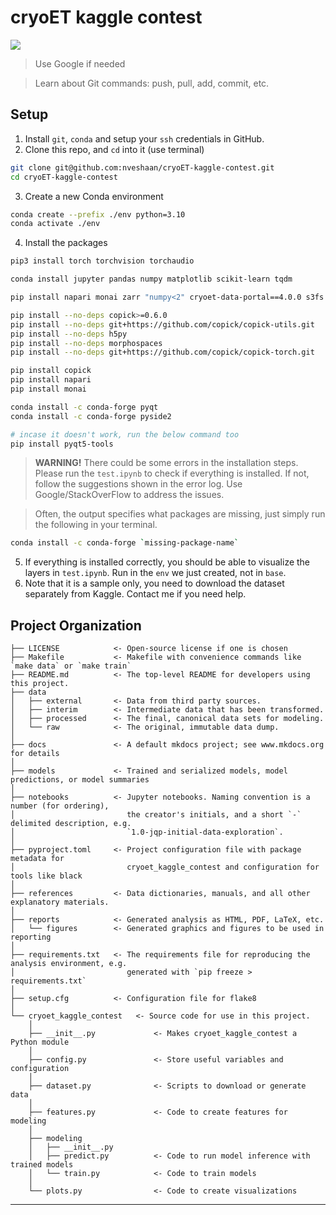 # cryoET kaggle contest

<a target="_blank" href="https://cookiecutter-data-science.drivendata.org/">
    <img src="https://img.shields.io/badge/CCDS-Project%20template-328F97?logo=cookiecutter" />
</a>


> Use Google if needed

> Learn about Git commands: push, pull, add, commit, etc.


## Setup

1. Install `git`, `conda` and setup your `ssh` credentials in GitHub.
2. Clone this repo, and `cd` into it (use terminal)
```bash
git clone git@github.com:nveshaan/cryoET-kaggle-contest.git
cd cryoET-kaggle-contest
```
3. Create a new Conda environment
```bash
conda create --prefix ./env python=3.10
conda activate ./env
```
4. Install the packages
```bash
pip3 install torch torchvision torchaudio

conda install jupyter pandas numpy matplotlib scikit-learn tqdm

pip install napari monai zarr "numpy<2" cryoet-data-portal==4.0.0 s3fs trimesh ome-zarr scikit-image trimesh pyside2

pip install --no-deps copick>=0.6.0
pip install --no-deps git+https://github.com/copick/copick-utils.git
pip install --no-deps h5py
pip install --no-deps morphospaces
pip install --no-deps git+https://github.com/copick/copick-torch.git

pip install copick
pip install napari
pip install monai

conda install -c conda-forge pyqt
conda install -c conda-forge pyside2

# incase it doesn't work, run the below command too
pip install pyqt5-tools
```
> **WARNING!** There could be some errors in the installation steps. Please run the `test.ipynb` to check if everything is installed. If not, follow the suggestions shown in the error log. Use Google/StackOverFlow to address the issues.

> Often, the output specifies what packages are missing, just simply run the following in your terminal.
```bash
conda install -c conda-forge `missing-package-name`
```
5. If everything is installed correctly, you should be able to visualize the layers in `test.ipynb`. Run in the `env` we just created, not in `base`.
6. Note that it is a sample only, you need to download the dataset separately from Kaggle. Contact me if you need help.

## Project Organization

```
├── LICENSE            <- Open-source license if one is chosen
├── Makefile           <- Makefile with convenience commands like `make data` or `make train`
├── README.md          <- The top-level README for developers using this project.
├── data
│   ├── external       <- Data from third party sources.
│   ├── interim        <- Intermediate data that has been transformed.
│   ├── processed      <- The final, canonical data sets for modeling.
│   └── raw            <- The original, immutable data dump.
│
├── docs               <- A default mkdocs project; see www.mkdocs.org for details
│
├── models             <- Trained and serialized models, model predictions, or model summaries
│
├── notebooks          <- Jupyter notebooks. Naming convention is a number (for ordering),
│                         the creator's initials, and a short `-` delimited description, e.g.
│                         `1.0-jqp-initial-data-exploration`.
│
├── pyproject.toml     <- Project configuration file with package metadata for 
│                         cryoet_kaggle_contest and configuration for tools like black
│
├── references         <- Data dictionaries, manuals, and all other explanatory materials.
│
├── reports            <- Generated analysis as HTML, PDF, LaTeX, etc.
│   └── figures        <- Generated graphics and figures to be used in reporting
│
├── requirements.txt   <- The requirements file for reproducing the analysis environment, e.g.
│                         generated with `pip freeze > requirements.txt`
│
├── setup.cfg          <- Configuration file for flake8
│
└── cryoet_kaggle_contest   <- Source code for use in this project.
    │
    ├── __init__.py             <- Makes cryoet_kaggle_contest a Python module
    │
    ├── config.py               <- Store useful variables and configuration
    │
    ├── dataset.py              <- Scripts to download or generate data
    │
    ├── features.py             <- Code to create features for modeling
    │
    ├── modeling                
    │   ├── __init__.py 
    │   ├── predict.py          <- Code to run model inference with trained models          
    │   └── train.py            <- Code to train models
    │
    └── plots.py                <- Code to create visualizations
```

--------

